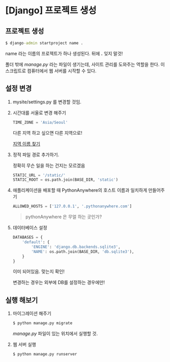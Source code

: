# [Django] 프로젝트 생성



## 프로젝트 생성

~~~cmd
$ django-admin startproject name .
~~~

name 라는 이름의 프로젝트가 하나 생성된다. 뒤에 **.**  잊지 말것!

폴더 밖에 *manage.py* 라는 파일이 생기는데, 사이트 관리를 도와주는 역할을 한다. 이 스크립트로 컴퓨터에서 웹 서버를 시작할 수 있다.



## 설정 변경

1. mysite/settings.py 를 변경할 것임.

2. 시간대를 서울로 변경 해주기

   ~~~python
   TIME_ZONE = 'Asia/Seoul'
   ~~~

   다른 지역 하고 싶으면 다른 지역으로!

   [지역 이름 찾기](https://en.wikipedia.org/wiki/List_of_tz_database_time_zones)

3. 정적 파일 경로 추가하기.

   정확히 무슨 일을 하는 건지는 모르겠음

   ~~~python
   STATIC_URL = '/static/'
   STATIC_ROOT = os.path.join(BASE_DIR, 'static')
   ~~~

4. 애플리케이션을 배포할 때 PythonAnywhere의 호스트 이름과 일치하게 만들어주기

   ~~~python
   ALLOWED_HOSTS = ['127.0.0.1', '.pythonanywhere.com']
   ~~~

   > pythonAnywhere 은 무얼 하는 곳인가?

5. 데이터베이스 설정

   ~~~python
   DATABASES = {
       'default': {
           'ENGINE': 'django.db.backends.sqlite3',
           'NAME': os.path.join(BASE_DIR, 'db.sqlite3'),
       }
   }
   ~~~

   이미 되어있음. 맞는지 확인!

   변경하는 경우는 외부에 DB를 설정하는 경우에만!



## 실행 해보기

1. 마이그레이션 해주기

   ```cmd
   $ python manage.py migrate
   ```

   *manage.py* 파일이 있는 위치에서 실행할 것.

2. 웹 서버 실행

   ~~~cmd
   $ python manage.py runserver
   ~~~




